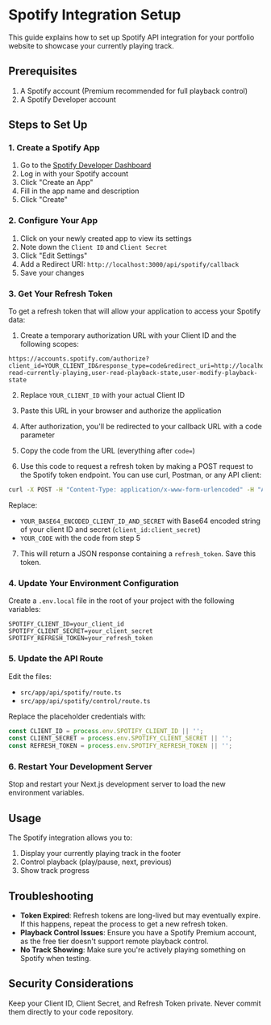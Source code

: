 # Spotify Integration Setup

This guide explains how to set up Spotify API integration for your portfolio website to showcase your currently playing track.

## Prerequisites

1. A Spotify account (Premium recommended for full playback control)
2. A Spotify Developer account

## Steps to Set Up

### 1. Create a Spotify App

1. Go to the [Spotify Developer Dashboard](https://developer.spotify.com/dashboard/)
2. Log in with your Spotify account
3. Click "Create an App"
4. Fill in the app name and description
5. Click "Create"

### 2. Configure Your App

1. Click on your newly created app to view its settings
2. Note down the `Client ID` and `Client Secret`
3. Click "Edit Settings"
4. Add a Redirect URI: `http://localhost:3000/api/spotify/callback`
5. Save your changes

### 3. Get Your Refresh Token

To get a refresh token that will allow your application to access your Spotify data:

1. Create a temporary authorization URL with your Client ID and the following scopes:
```
https://accounts.spotify.com/authorize?client_id=YOUR_CLIENT_ID&response_type=code&redirect_uri=http://localhost:3000/api/spotify/callback&scope=user-read-currently-playing,user-read-playback-state,user-modify-playback-state
```

2. Replace `YOUR_CLIENT_ID` with your actual Client ID
3. Paste this URL in your browser and authorize the application
4. After authorization, you'll be redirected to your callback URL with a code parameter
5. Copy the code from the URL (everything after `code=`)

6. Use this code to request a refresh token by making a POST request to the Spotify token endpoint. You can use curl, Postman, or any API client:

```bash
curl -X POST -H "Content-Type: application/x-www-form-urlencoded" -H "Authorization: Basic YOUR_BASE64_ENCODED_CLIENT_ID_AND_SECRET" -d "grant_type=authorization_code&code=YOUR_CODE&redirect_uri=http://localhost:3000/api/spotify/callback" https://accounts.spotify.com/api/token
```

Replace:
- `YOUR_BASE64_ENCODED_CLIENT_ID_AND_SECRET` with Base64 encoded string of your client ID and secret (`client_id:client_secret`)
- `YOUR_CODE` with the code from step 5

7. This will return a JSON response containing a `refresh_token`. Save this token.

### 4. Update Your Environment Configuration

Create a `.env.local` file in the root of your project with the following variables:

```
SPOTIFY_CLIENT_ID=your_client_id
SPOTIFY_CLIENT_SECRET=your_client_secret
SPOTIFY_REFRESH_TOKEN=your_refresh_token
```

### 5. Update the API Route

Edit the files:
- `src/app/api/spotify/route.ts`
- `src/app/api/spotify/control/route.ts`

Replace the placeholder credentials with:

```typescript
const CLIENT_ID = process.env.SPOTIFY_CLIENT_ID || '';
const CLIENT_SECRET = process.env.SPOTIFY_CLIENT_SECRET || '';
const REFRESH_TOKEN = process.env.SPOTIFY_REFRESH_TOKEN || '';
```

### 6. Restart Your Development Server

Stop and restart your Next.js development server to load the new environment variables.

## Usage

The Spotify integration allows you to:

1. Display your currently playing track in the footer
2. Control playback (play/pause, next, previous) 
3. Show track progress

## Troubleshooting

- **Token Expired**: Refresh tokens are long-lived but may eventually expire. If this happens, repeat the process to get a new refresh token.
- **Playback Control Issues**: Ensure you have a Spotify Premium account, as the free tier doesn't support remote playback control.
- **No Track Showing**: Make sure you're actively playing something on Spotify when testing.

## Security Considerations

Keep your Client ID, Client Secret, and Refresh Token private. Never commit them directly to your code repository. 